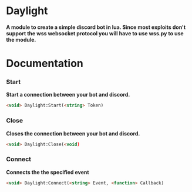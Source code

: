 # Daylight
**A module to create a simple discord bot in lua. Since most exploits don't support the wss websocket protocol you will have to use wss.py to use the module.**

# Documentation
### Start
**Start a connection between your bot and discord.**
```html
<void> Daylight:Start(<string> Token)
```
### Close
**Closes the connection between your bot and discord.**
``` html
<void> Daylight:Close(<void)
```
### Connect
**Connects the the specified event**
```html
<void> Daylight:Connect(<string> Event, <function> Callback)
```
